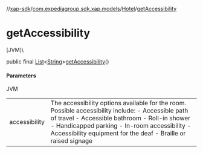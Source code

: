 //[xap-sdk](../../../index.md)/[com.expediagroup.sdk.xap.models](../index.md)/[Hotel](index.md)/[getAccessibility](get-accessibility.md)

# getAccessibility

[JVM]\

public final [List](https://docs.oracle.com/javase/8/docs/api/java/util/List.html)&lt;[String](https://docs.oracle.com/javase/8/docs/api/java/lang/String.html)&gt;[getAccessibility](get-accessibility.md)()

#### Parameters

JVM

| | |
|---|---|
| accessibility | The accessibility options available for the room.  Possible accessibility include: - Accessible path of travel - Accessible bathroom - Roll-in shower - Handicapped parking - In-room accessibility - Accessibility equipment for the deaf - Braille or raised signage |
